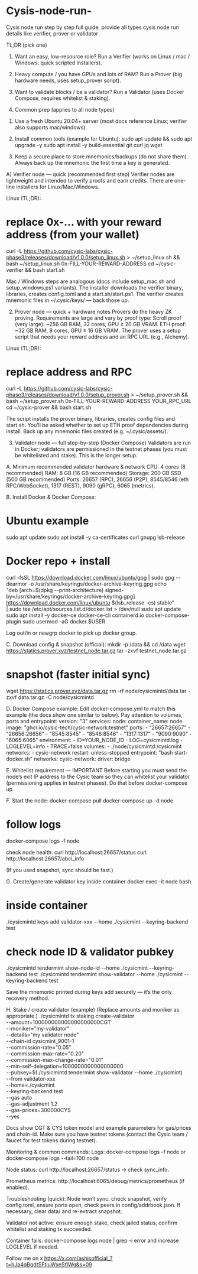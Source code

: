 # Cysis-node-run-
Cysis node run step by step full guide, provide all types cysis node run details like verifier, prover or validator

TL;DR (pick one)
1) Want an easy, low-resource role? Run a Verifier (works on Linux / mac / Windows; quick scripted installers). 

2) Heavy compute / you have GPUs and lots of RAM? Run a Prover (big hardware needs, uses setup_prover script). 

3) Want to validate blocks / be a validator? Run a Validator (uses Docker Compose, requires whitelist & staking).

0) Common prep (applies to all node types)
1. Use a fresh Ubuntu 20.04+ server (most docs reference Linux; verifier also supports mac/windows). 

2. Install common tools (example for Ubuntu):
sudo apt update && sudo apt upgrade -y
sudo apt install -y build-essential git curl jq wget

3. Keep a secure place to store mnemonics/backups (do not share them). Always back up the mnemonic the first time a key is generated.

A)  Verifier node — quick (recommended first step)
Verifier nodes are lightweight and intended to verify proofs and earn credits. There are one-line installers for Linux/Mac/Windows.

Linux (TL;DR):
# replace 0x-... with your reward address (from your wallet)
curl -L https://github.com/cysic-labs/cysic-phase3/releases/download/v1.0.0/setup_linux.sh > ~/setup_linux.sh && bash ~/setup_linux.sh 0x-FILL-YOUR-REWARD-ADDRESS
cd ~/cysic-verifier && bash start.sh

Mac / Windows steps are analogous (docs include setup_mac.sh and setup_windows.ps1 variants). The installer downloads the verifier binary, libraries, creates config.toml and a start.sh/start.ps1. The verifier creates mnemonic files in ~/.cysic/keys/ — back those up. 

2) Prover node — quick + hardware notes
Provers do the heavy ZK proving. Requirements are large and vary by proof type:
Scroll proof (very large): ~256 GB RAM, 32 cores, GPU ≥ 20 GB VRAM.
ETH proof: ~32 GB RAM, 8 cores, GPU ≥ 16 GB VRAM.
The prover uses a setup script that needs your reward address and an RPC URL (e.g., Alchemy).

Linux (TL;DR):
# replace address and RPC
curl -L https://github.com/cysic-labs/cysic-phase3/releases/download/v1.0.0/setup_prover.sh > ~/setup_prover.sh && bash ~/setup_prover.sh 0x-FILL-YOUR-REWARD-ADDRESS YOUR_RPC_URL
cd ~/cysic-prover && bash start.sh

The script installs the prover binary, libraries, creates config files and start.sh. You’ll be asked whether to set up ETH proof dependencies during install. Back up any mnemonic files created (e.g. ~/.cysic/assets/). 


3) Validator node — full step-by-step (Docker Compose)
Validators are run in Docker; validators are permissioned in the testnet phases (you must be whitelisted and stake). This is the longer setup.

A. Minimum recommended validator hardware & network
CPU: 4 cores (8 recommended)
RAM: 8 GB (16 GB recommended)
Storage: 200 GB SSD (500 GB recommended)
Ports: 26657 (RPC), 26656 (P2P), 8545/8546 (eth RPC/WebSocket), 1317 (REST), 9090 (gRPC), 6065 (metrics). 

B. Install Docker & Docker Compose:
# Ubuntu example
sudo apt update
sudo apt install -y ca-certificates curl gnupg lsb-release
# Docker repo + install
curl -fsSL https://download.docker.com/linux/ubuntu/gpg | sudo gpg --dearmor -o /usr/share/keyrings/docker-archive-keyring.gpg
echo \
  "deb [arch=$(dpkg --print-architecture) signed-by=/usr/share/keyrings/docker-archive-keyring.gpg] \
  https://download.docker.com/linux/ubuntu $(lsb_release -cs) stable" \
  | sudo tee /etc/apt/sources.list.d/docker.list > /dev/null
sudo apt update
sudo apt install -y docker-ce docker-ce-cli containerd.io docker-compose-plugin
sudo usermod -aG docker $USER

Log out/in or newgrp docker to pick up docker group.

C. Download config & snapshot (official):
mkdir -p /data && cd /data
wget https://statics.prover.xyz/testnet_node.tar.gz
tar -zxvf testnet_node.tar.gz
# snapshot (faster initial sync)
wget https://statics.prover.xyz/data.tar.gz
rm -rf node/cysicmintd/data
tar -zxvf data.tar.gz -C node/cysicmintd

D. Docker Compose example:
Edit docker-compose.yml to match this example (the docs show one similar to below). Pay attention to volumes, ports and entrypoint:
version: "3"
services:
  node:
    container_name: node
    image: "ghcr.io/cysic-tech/cysic-network:testnet"
    ports:
      - "26657:26657"
      - "26656:26656"
      - "8545:8545"
      - "8546:8546"
      - "1317:1317"
      - "9090:9090"
      - "6065:6065"
    environment:
      - ID=YOUR_NODE_ID
      - LOG=cysicmintd.log
      - LOGLEVEL=info
      - TRACE=false
    volumes:
      - ./node/cysicmintd:/cysicmint
    networks:
      - cysic-network
    restart: unless-stopped
    entrypoint: "bash start-docker.sh"
networks:
  cysic-network:
    driver: bridge


E. Whitelist requirement — IMPORTANT
Before starting you must send the node’s exit IP address to the Cysic team so they can whitelist your validator (permissioning applies in testnet phases). Do that before docker-compose up. 

F. Start the node:
docker-compose pull
docker-compose up -d node
# follow logs
docker-compose logs -f node

check node health:
curl http://localhost:26657/status
curl http://localhost:26657/abci_info

(If you used snapshot, sync should be fast.) 

G. Create/generate validator key inside container
docker exec -it node bash
# inside container
./cysicmintd keys add validator-xxx --home ./cysicmint --keyring-backend test
# check node ID & validator pubkey
./cysicmintd tendermint show-node-id --home ./cysicmint --keyring-backend test
./cysicmintd tendermint show-validator --home ./cysicmint --keyring-backend test


Save the mnemonic printed during keys add securely — it’s the only recovery method. 


H. Stake / create validator (example)
(Replace amounts and moniker as appropriate.)
./cysicmintd tx staking create-validator \
  --amount=100000000000000000000CGT \
  --moniker="my-validator" \
  --details="my validator node" \
  --chain-id cysicmint_9001-1 \
  --commission-rate="0.05" \
  --commission-max-rate="0.20" \
  --commission-max-change-rate="0.01" \
  --min-self-delegation=1000000000000000000 \
  --pubkey=$(./cysicmintd tendermint show-validator --home ./cysicmint) \
  --from validator-xxx \
  --home=./cysicmint \
  --keyring-backend test \
  --gas auto \
  --gas-adjustment 1.2 \
  --gas-prices=300000CYS \
  --yes


  Docs show CGT & CYS token model and example parameters for gas/prices and chain-id. Make sure you have testnet tokens (contact the Cysic team / faucet for test tokens during testnet). 

  Monitoring & common commands:
Logs: docker-compose logs -f node or docker-compose logs --tail=100 node 

Node status: curl http://localhost:26657/status → check sync_info. 

Prometheus metrics: http://localhost:6065/debug/metrics/prometheus (if enabled). 


Troubleshooting (quick):
Node won’t sync: check snapshot, verify config.toml, ensure ports open, check peers in config/addrbook.json. If necessary, clear data/ and re-extract snapshot. 

Validator not active: ensure enough stake, check jailed status, confirm whitelist and staking tx succeeded. 

Container fails: docker-compose logs node | grep -i error and increase LOGLEVEL if needed. 

Follow me on x <https://x.com/ashisofficial_?t=hJa4qBqdtSFtiuWxeSfIWg&s=09>

